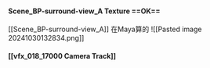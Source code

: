#### Scene_BP-surround-view_A Texture ==OK==
[[Scene_BP-surround-view_A]]
在Maya算的
![[Pasted image 20241030132834.png]]

#### [[vfx_018_17000 Camera Track]]

